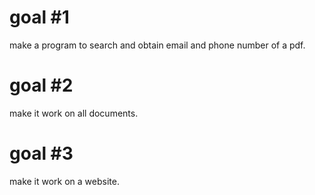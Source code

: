 # goal #1 
make a program to search and obtain email and phone number of a pdf.


# goal #2
make it work on all documents.


# goal #3
make it work on a website.
